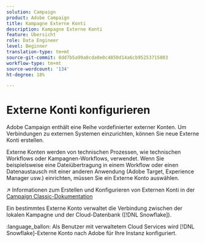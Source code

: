 ```yaml
---
solution: Campaign
product: Adobe Campaign
title: Kampagne Externe Konti
description: Kampagne Externe Konti
feature: Übersicht
role: Data Engineer
level: Beginner
translation-type: tm+mt
source-git-commit: 8dd7b5a99a0cda0e0c4850d14a6cb95253715803
workflow-type: tm+mt
source-wordcount: '134'
ht-degree: 18%

---
```


# Externe Konti konfigurieren

Adobe Campaign enthält eine Reihe vordefinierter externer Konten. Um Verbindungen zu externen Systemen einzurichten, können Sie neue Externe Konti erstellen.

Externe Konten werden von technischen Prozessen, wie technischen Workflows oder Kampagnen-Workflows, verwendet. Wenn Sie beispielsweise eine Dateiübertragung in einem Workflow oder einen Datenaustausch mit einer anderen Anwendung (Adobe Target, Experience Manager usw.) einrichten, müssen Sie ein Externe Konto auswählen.

:arrow_upper_right: Informationen zum Erstellen und Konfigurieren von Externen Konti in der [Campaign Classic-Dokumentation](https://experienceleague.adobe.com/docs/campaign-classic/using/installing-campaign-classic/accessing-external-database/external-accounts.html)

Ein bestimmtes Externe Konto verwaltet die Verbindung zwischen der lokalen Kampagne und der Cloud-Datenbank ([!DNL Snowflake]).

:language_ballon: Als Benutzer mit verwaltetem Cloud Services wird [!DNL Snowflake]-Externe Konto nach Adobe für Ihre Instanz konfiguriert.
